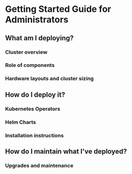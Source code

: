 # Getting Started Guide for Administrators

## What am I deploying?

### Cluster overview

### Role of components

### Hardware layouts and cluster sizing

## How do I deploy it?

### Kubernetes Operators

### Helm Charts

### Installation instructions

## How do I maintain what I've deployed?

### Upgrades and maintenance